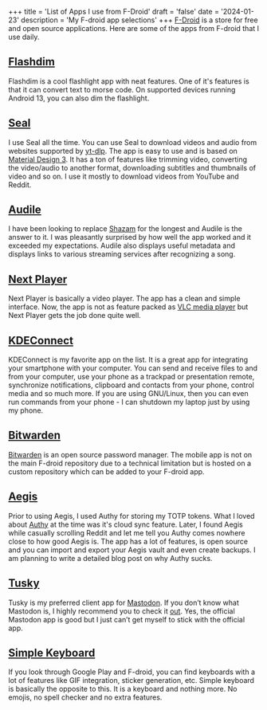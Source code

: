 +++
title =  'List of Apps I use from F-Droid'
draft = 'false'
date = '2024-01-23'
description = 'My F-droid app selections'
+++
[F-Droid](https://f-droid.org/) is a store for free and open source applications. Here are some of the apps from F-droid that I use daily.

## [Flashdim](https://f-droid.org/en/packages/com.cyb3rko.flashdim/)
Flashdim is a cool flashlight app with neat features. One of it's features is that it can convert text to morse code.  On supported devices running Android 13, you can also dim the flashlight.

## [Seal](https://f-droid.org/en/packages/com.junkfood.seal/)
I use Seal all the time. You can use Seal to download videos and audio from websites supported by [yt-dlp](https://github.com/yt-dlp/yt-dlp). The app is easy to use and is based on [Material Design 3](https://m3.material.io/). It has a ton of features like trimming video, converting the video/audio to another format, downloading subtitles and thumbnails of video and so on. I use it mostly to download videos from YouTube and Reddit.

## [Audile](https://f-droid.org/en/packages/com.mrsep.musicrecognizer/)
I have been looking to replace [Shazam](https://en.wikipedia.org/wiki/Shazam_(application)) for the longest and Audile is the answer to it. I was pleasantly surprised by how well the app worked and it exceeded my expectations. Audile also displays useful metadata and displays links to various streaming services after recognizing a song.

## [Next Player](https://f-droid.org/en/packages/dev.anilbeesetti.nextplayer/)
Next Player is basically a video player. The app has a clean and simple interface. Now, the app is not as feature packed as [VLC media player](https://f-droid.org/en/packages/org.videolan.vlc/) but Next Player gets the job done quite well.

## [KDEConnect](https://f-droid.org/en/packages/org.kde.kdeconnect_tp/)
KDEConnect is my favorite app on the list. It is a great app for integrating your smartphone with your computer. You can send and receive files to and from your computer, use your phone as a trackpad or presentation remote, synchronize notifications, clipboard and contacts from your phone, control media  and so much more. If you are using GNU/Linux, then you can even run commands from your phone - I can shutdown my laptop just by using my phone.

## [Bitwarden](https://mobileapp.bitwarden.com/fdroid/)
[Bitwarden](https://en.wikipedia.org/wiki/Bitwarden) is an open source password manager. The mobile app is not on the main F-droid repository due to a technical limitation  but is hosted on a custom repository which can be added to your F-droid app.

## [Aegis](https://f-droid.org/en/packages/com.beemdevelopment.aegis/)
Prior to using Aegis, I used Authy for storing my TOTP tokens. What I loved about [Authy](https://en.wikipedia.org/w/index.php?title=Authy&redirect=no) at the time was it's cloud sync feature. Later, I found Aegis while casually scrolling Reddit and let me tell you Authy comes nowhere close to how good Aegis is. The app has a lot of features, is open source and you can import and export your Aegis vault and even create backups. I am planning to write a detailed blog post on why Authy sucks.

## [Tusky](https://f-droid.org/en/packages/com.keylesspalace.tusky/)
Tusky is my preferred client app for [Mastodon](https://en.wikipedia.org/wiki/Mastodon_(social_network)). If you don’t know what Mastodon is, I highly recommend you to check it [out](https://joinmastodon.org/). Yes, the official Mastodon app is good but I just can’t get myself to stick with the official app.

## [Simple Keyboard](https://f-droid.org/packages/rkr.simplekeyboard.inputmethod/)
If you look through Google Play and F-droid, you can find keyboards with a lot of features like GIF integration, sticker generation, etc. Simple keyboard is basically the opposite to this. It is a keyboard and nothing more. No emojis, no spell checker and no extra features. 

